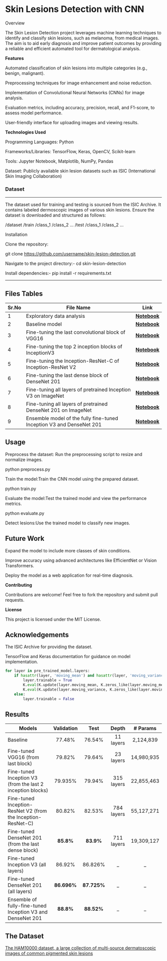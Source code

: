 # Skin Lesions Detection with CNN
Overview

The Skin Lesion Detection project leverages machine learning techniques to identify and classify skin lesions, such as melanoma, from medical images. The aim is to aid early diagnosis and improve patient outcomes by providing a reliable and efficient automated tool for dermatological analysis.

**Features**

Automated classification of skin lesions into multiple categories (e.g., benign, malignant).

Preprocessing techniques for image enhancement and noise reduction.

Implementation of Convolutional Neural Networks (CNNs) for image analysis.

Evaluation metrics, including accuracy, precision, recall, and F1-score, to assess model performance.

User-friendly interface for uploading images and viewing results.

**Technologies Used**

Programming Languages: Python

Frameworks/Libraries: TensorFlow, Keras, OpenCV, Scikit-learn

Tools: Jupyter Notebook, Matplotlib, NumPy, Pandas

Dataset: Publicly available skin lesion datasets such as ISIC (International Skin Imaging Collaboration)

### **Dataset**

---
The dataset used for training and testing is sourced from the ISIC Archive. It contains labeled dermoscopic images of various skin lesions. Ensure the dataset is downloaded and structured as follows:

/dataset
  /train
    /class_1
    /class_2
    ...
  /test
    /class_1
    /class_2
    ...

Installation

Clone the repository:

git clone https://github.com/username/skin-lesion-detection.git

Navigate to the project directory:- cd skin-lesion-detection

Install dependencies:- pip install -r requirements.txt


---

## Files Tables

| Sr.No | File Name                                                    | Link                                                         |
| ----- | ------------------------------------------------------------ | ------------------------------------------------------------ |
| 1     | Exploratory data analysis                                    | [**Notebook**](http://nbviewer.ipython.org/urls/raw.github.com/ashishpatel26/Skin-Lesions-Detection-Deep-learning/main/Notebooks/Skin_Cancer_EDA.ipynb) |
| 2     | Baseline model                                               | [**Notebook**](http://nbviewer.ipython.org/urls/raw.github.com/ashishpatel26/Skin-Lesions-Detection-Deep-learning/main/Notebooks/Baseline_CNN.ipynb) |
| 3     | Fine-tuning the last convolutional block of VGG16            | [**Notebook**](http://nbviewer.ipython.org/urls/raw.github.com/ashishpatel26/Skin-Lesions-Detection-Deep-learning/main/Notebooks/Fine_Tuning_VGG16.ipynb) |
| 4     | Fine-tuning the top 2 inception blocks of InceptionV3        | [**Notebook**](https://nbviewer.jupyter.org/github/ashishpatel26/Skin-Lesions-Detection-Deep-learning/blob/main/Notebooks/Fine_Tuning_InceptionV3.ipynb) |
| 5     | Fine-tuning the Inception-ResNet-C of Inception-ResNet V2    | [**Notebook**](https://nbviewer.jupyter.org/github/ashishpatel26/Skin-Lesions-Detection-Deep-learning/blob/main/Notebooks/Fine_Tuning_InceptionResNet.ipynb) |
| 6     | Fine-tuning the last dense block of DenseNet 201             | **[Notebook](https://nbviewer.jupyter.org/github/ashishpatel26/Skin-Lesions-Detection-Deep-learning/blob/main/Notebooks/Fine_Tuning_DenseNet.ipynb)** |
| 7     | Fine-tuning all layers of pretrained Inception V3 on ImageNet | [**Notebook**](https://nbviewer.jupyter.org/github/ashishpatel26/Skin-Lesions-Detection-Deep-learning/blob/main/Notebooks/Retraining_InceptionV3.ipynb) |
| 8     | Fine-tuning all layers of pretrained DenseNet 201 on ImageNet | [**Notebook**](https://nbviewer.jupyter.org/github/ashishpatel26/Skin-Lesions-Detection-Deep-learning/blob/main/Notebooks/Retraining_DenseNet.ipynb) |
| 9     | Ensemble model of the fully fine-tuned Inception V3 and DenseNet 201 | **[Notebook](https://nbviewer.jupyter.org/github/ashishpatel26/Skin-Lesions-Detection-Deep-learning/blob/main/Notebooks/Ensemble_Models.ipynb)** |

## Usage
Preprocess the dataset: Run the preprocessing script to resize and normalize images.

python preprocess.py

Train the model:Train the CNN model using the prepared dataset.

python train.py

Evaluate the model:Test the trained model and view the performance metrics.

python evaluate.py

Detect lesions:Use the trained model to classify new images.

## Future Work
Expand the model to include more classes of skin conditions.

Improve accuracy using advanced architectures like EfficientNet or Vision Transformers.

Deploy the model as a web application for real-time diagnosis.

**Contributing**

Contributions are welcome! Feel free to fork the repository and submit pull requests.

**License**

This project is licensed under the MIT License.

## Acknowledgements

The ISIC Archive for providing the dataset.

TensorFlow and Keras documentation for guidance on model implementation.


```python
for layer in pre_trained_model.layers:
    if hasattr(layer, 'moving_mean') and hasattr(layer, 'moving_variance'):
        layer.trainable = True
        K.eval(K.update(layer.moving_mean, K.zeros_like(layer.moving_mean)))
        K.eval(K.update(layer.moving_variance, K.zeros_like(layer.moving_variance)))
    else:
        layer.trainable = False
```

## Results

| Models        | Validation           | Test            |  Depth          | # Params          |
| ------------- |:-------------:| :-------------:| :-------------:| :-------------:|
|   Baseline   | 77.48% |76.54% | 11 layers | 2,124,839 |
|  Fine-tuned VGG16 (from last block)    |  79.82%      |   79.64%  | 23 layers | 14,980,935 |
|  Fine-tuned Inception V3 (from the last 2 inception blocks) |  79.935%   |  79.94% | 315 layers | 22,855,463 |
|  Fine-tuned Inception-ResNet V2 (from the Inception-ResNet-C) | 80.82% | 82.53% | 784 layers | 55,127,271 |
|  Fine-tuned DenseNet 201 (from the last dense block) | **85.8%** | **83.9%**  |  711 layers | 19,309,127 |
|  Fine-tuned Inception V3 (all layers) | 86.92% | 86.826% | _ | _ |
|  Fine-tuned DenseNet 201 (all layers)  | **86.696%** | **87.725%** | _ | _ |
|  Ensemble of fully-fine-tuned Inception V3 and DenseNet 201 | **88.8%** | **88.52%** | _ | _ |


## The Dataset

[The HAM10000 dataset, a large collection of multi-source dermatoscopic images of common pigmented skin lesions](https://dataverse.harvard.edu/dataset.xhtml?persistentId=doi:10.7910/DVN/DBW86T,)
